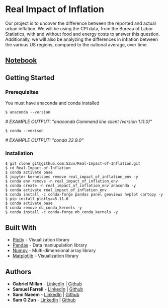 # Real Impact of Inflation

Our project is to uncover the difference between the reported and actual urban inflation. We will be using the CPI data, from the Bureau of Labor Statistics, with and without food and energy costs to answer this question. Additionally, we will also be analyzing the differences in inflation between the various US regions, compared to the national average, over time.

## [Notebook](./Real-Impact-of-Inflation.ipynb)

<!-- Images Here -->
<!-- []() -->


## Getting Started

### Prerequisites

You must have anaconda and conda installed

```
$ anaconda --version
```
*# EXAMPLE OUTPUT: "anaconda Command line client (version 1.11.0)"*
```
$ conda --verison
```
*# EXAMPLE OUTPUT: "conda 22.9.0"*

### Installation
```
$ git clone git@github.com:SZun/Real-Impact-of-Inflation.git
$ cd Real-Impact-of-Inflation
$ conda activate base
$ jupyter kernelspec remove real_impact_of_inflation_env -y
$ conda env remove -n real_impact_of_inflation_env
$ conda create -n real_impact_of_inflation_env anaconda -y
$ conda activate real_impact_of_inflation_env
$ conda install -c conda-forge pandas panel geoviews hvplot cartopy -y
$ pip install plotly==5.11.0
$ conda activate base
$ conda remove nb_conda_kernels -y
$ conda install -c conda-forge nb_conda_kernels -y
```

## Built With

- [Plotly](https://plotly.com/python/) - Visualization library
- [Pandas](https://pandas.pydata.org/docs/#) - Data maniupulation library
- [Numpy](https://numpy.org/) - Multi-dimensional array library
- [Matplotlib](https://matplotlib.org/stable/index.html) - Visualization library

## Authors
- **Gabriel Millan** - [LinkedIn](https://www.linkedin.com/in/millangabriel/) | [Github](https://github.com/gjmillan)
- **Samuel Farrell** - [LinkedIn](https://www.linkedin.com/in/samuelcfarrell/) | [Github](https://github.com/SamCFarrell)
- **Sami Naeem** - [LinkedIn](https://www.linkedin.com/in/sami-naeem/) | [Github](https://github.com/SZun)
- **Sam G Zun** - [LinkedIn](https://www.linkedin.com/in/szun/) | [Github](https://github.com/SZun)
